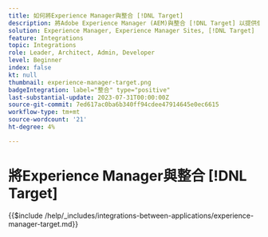 ```yaml
---
title: 如何將Experience Manager與整合 [!DNL Target]
description: 將Adobe Experience Manager (AEM)與整合 [!DNL Target] 以提供個人化體驗。
solution: Experience Manager, Experience Manager Sites, [!DNL Target]
feature: Integrations
topic: Integrations
role: Leader, Architect, Admin, Developer
level: Beginner
index: false
kt: null
thumbnail: experience-manager-target.png
badgeIntegration: label="整合" type="positive"
last-substantial-update: 2023-07-31T00:00:00Z
source-git-commit: 7ed617ac0ba6b340ff94cdee47914645e0ec6615
workflow-type: tm+mt
source-wordcount: '21'
ht-degree: 4%

---
```



# 將Experience Manager與整合 [!DNL Target]

{{$include /help/_includes/integrations-between-applications/experience-manager-target.md}}
